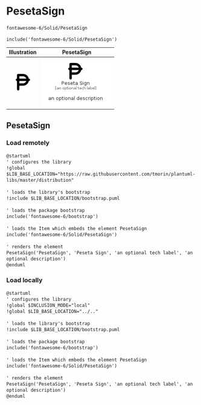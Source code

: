 # PesetaSign


```text
fontawesome-6/Solid/PesetaSign
```

```text
include('fontawesome-6/Solid/PesetaSign')
```



| Illustration | PesetaSign |
| :---: | :---: |
| ![illustration for Illustration](../../fontawesome-6/Solid/PesetaSign.png) | ![illustration for PesetaSign](../../fontawesome-6/Solid/PesetaSign.Local.png) |




## PesetaSign

### Load remotely
```plantuml
@startuml
' configures the library
!global $LIB_BASE_LOCATION="https://raw.githubusercontent.com/tmorin/plantuml-libs/master/distribution"

' loads the library's bootstrap
!include $LIB_BASE_LOCATION/bootstrap.puml

' loads the package bootstrap
include('fontawesome-6/bootstrap')

' loads the Item which embeds the element PesetaSign
include('fontawesome-6/Solid/PesetaSign')

' renders the element
PesetaSign('PesetaSign', 'Peseta Sign', 'an optional tech label', 'an optional description')
@enduml
```

### Load locally
```plantuml
@startuml
' configures the library
!global $INCLUSION_MODE="local"
!global $LIB_BASE_LOCATION="../.."

' loads the library's bootstrap
!include $LIB_BASE_LOCATION/bootstrap.puml

' loads the package bootstrap
include('fontawesome-6/bootstrap')

' loads the Item which embeds the element PesetaSign
include('fontawesome-6/Solid/PesetaSign')

' renders the element
PesetaSign('PesetaSign', 'Peseta Sign', 'an optional tech label', 'an optional description')
@enduml
```

